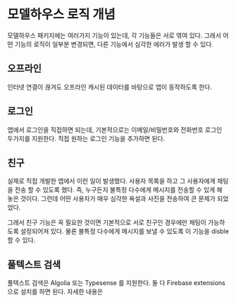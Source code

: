 # 모델하우스 로직 개념

모델하우스 패키지에는 여러가지 기능이 있는데, 각 기능들은 서로 엮여 있다. 그래서 어떤 기능의 로직이 일부분 변경되면, 다른 기능에서 심각한 에러가 발생 할 수 있다.


## 오프라인

인터넷 연결이 끊겨도 오프라인 캐시된 데이터를 바탕으로 앱이 동작하도록 한다.



## 로그인

앱에서 로그인을 직접하면 되는데, 기본적으로는 이메일/비밀번호와 전화번호 로그인 두가지를 지원한다. 직접 원하는 로그인 기능을 추가하면 된다.





## 친구

실제로 직접 개발한 앱에서 이런 일이 발생했다. 사용자 목록을 하고 그 사용자에게 채팅을 전송 할 수 있도록 했다. 즉, 누구든지 불특정 다수에게 메시지를 전송할 수 있게 해 놓은 것이다. 그런데 어떤 사용자가 매우 심각한 욕설과 사진을 전송하여 큰 문제가 되었었다.

그래서 친구 기능은 꼭 필요한 것이면 기본적으로 서로 친구인 경우에만 채팅이 가능하도록 설정되어져 있다. 물론 불특정 다수에게 메시지를 보낼 수 있도록 이 기능을 disble 할 수 있다.



## 풀텍스트 검색

풀텍스트 검색은 Algolia 또는 Typesense 를 지원한다. 둘 다 Firebase extensions 으로 설치를 하면 된다. 자세한 내용은 


